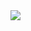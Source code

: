 <img src="https://img.shields.io/badge/Bootstrap-563D7C?style=for-the-badge&logo=bootstrap&logoColor=white" />
